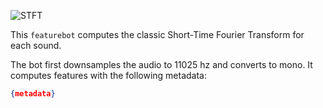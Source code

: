 ![STFT](https://cochlea-example-app-images.s3.amazonaws.com/stft_bot.png)

This `featurebot` computes the classic Short-Time Fourier Transform for each 
sound.

The bot first downsamples the audio to 11025 hz and converts to mono.  It 
computes features with the following metadata:

```json
{metadata}
```